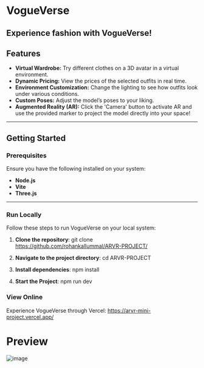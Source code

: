 # VogueVerse  

**Experience fashion with VogueVerse!** 
---

## Features  

- **Virtual Wardrobe:** Try different clothes on a 3D avatar in a virtual environment.  
- **Dynamic Pricing:** View the prices of the selected outfits in real time.  
- **Environment Customization:** Change the lighting to see how outfits look under various conditions.  
- **Custom Poses:** Adjust the model’s poses to your liking.  
- **Augmented Reality (AR):** Click the 'Camera' button to activate AR and use the provided marker to project the model directly into your space!

---

## Getting Started  

### Prerequisites  

Ensure you have the following installed on your system:  
- **Node.js**  
- **Vite**  
- **Three.js**  

---

### Run Locally  

Follow these steps to run VogueVerse on your local system:  

1. **Clone the repository**: git clone https://github.com/rohankallummal/ARVR-PROJECT/  

3. **Navigate to the project directory**: cd ARVR-PROJECT  

4. **Install dependencies**: npm install  

6. **Start the Project**: npm run dev  

### View Online
Experience VogueVerse through Vercel:
https://arvr-mini-project.vercel.app/

# Preview
![image](https://github.com/user-attachments/assets/0d26f517-69bd-4cf1-84ce-0a3459d2317a)
